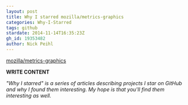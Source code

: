 ```yaml
---
layout: post
title: Why I starred mozilla/metrics-graphics
categories: Why-I-Starred
tags: github
stardate: 2014-11-14T16:35:23Z
gh_id: 19353482
author: Nick Peihl
---
```


[mozilla/metrics-graphics](star.repo.html_url)

**WRITE CONTENT**

*"Why I starred" is a series of articles describing projects I star on GitHub and why I found them interesting. My hope is that you'll find them interesting as well.*

